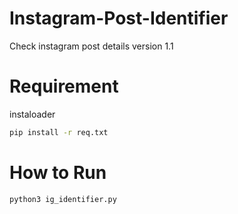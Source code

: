 # Instagram-Post-Identifier
Check instagram post details version 1.1


# Requirement
instaloader

```bash
pip install -r req.txt
```


# How to Run
```bash
python3 ig_identifier.py
```
